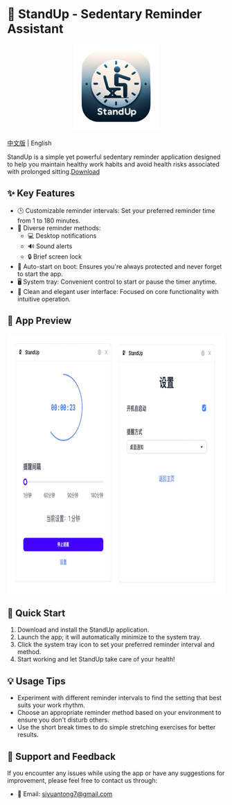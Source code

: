 # 🧘 StandUp - Sedentary Reminder Assistant

<p align="center">
  <img src="public/logo.png" alt="StandUp Logo" width="200" height="200">
</p>

[中文版](README.CN.md) | English

StandUp is a simple yet powerful sedentary reminder application designed to help you maintain healthy work habits and avoid health risks associated with prolonged sitting.[Download](https://github.com/JiuRanYa/StandUp/releases/tag/v0.3.0)

## ✨ Key Features

- 🕒 Customizable reminder intervals: Set your preferred reminder time from 1 to 180 minutes.
- 🔔 Diverse reminder methods:
  - 💻 Desktop notifications
  - 🔊 Sound alerts
  - 🔒 Brief screen lock
- 🚀 Auto-start on boot: Ensures you're always protected and never forget to start the app.
- 🖥️ System tray: Convenient control to start or pause the timer anytime.
- 🎨 Clean and elegant user interface: Focused on core functionality with intuitive operation.

## 📸 App Preview

<p align="center">
  <img src="public/demo.jpg" alt="StandUp Demo" width="850" height="600">
</p>

## 🚀 Quick Start

1. Download and install the StandUp application.
2. Launch the app; it will automatically minimize to the system tray.
3. Click the system tray icon to set your preferred reminder interval and method.
4. Start working and let StandUp take care of your health!

## 💡 Usage Tips

- Experiment with different reminder intervals to find the setting that best suits your work rhythm.
- Choose an appropriate reminder method based on your environment to ensure you don't disturb others.
- Use the short break times to do simple stretching exercises for better results.

## 🤝 Support and Feedback

If you encounter any issues while using the app or have any suggestions for improvement, please feel free to contact us through:

- 📧 Email: siyuantong7@gmail.com
